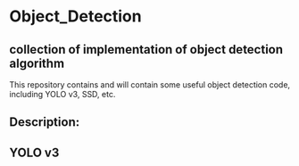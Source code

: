 # Object_Detection
## collection of implementation of object detection algorithm
This repository contains and will contain some useful object detection code, including YOLO v3, SSD, etc.

## Description:
## YOLO v3
